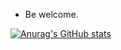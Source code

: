
- Be welcome.

[![Anurag's GitHub stats](https://github-readme-stats.vercel.app/api?username=saafontes&theme=synthwave&show_icons=true&icon_color=008f25)](https://github.com/saafontes/github-readme-stats)
